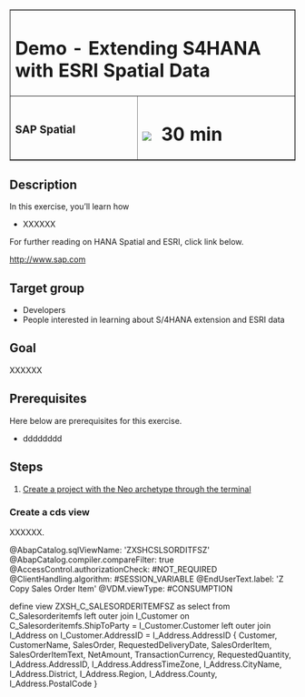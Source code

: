 <table width=100% border=>
<tr><td colspan=2><h1>Demo - Extending S4HANA with ESRI Spatial Data</h1></td></tr>
<tr><td><h3>SAP Spatial</h3></td><td><h1><img src="images/clock.png"> &nbsp;30 min</h1></td></tr>
</table>


## Description
In this exercise, you’ll learn how 

* XXXXXX

For further reading on HANA Spatial and ESRI, click link below.

<http://www.sap.com>

## Target group

* Developers
* People interested in learning about S/4HANA extension and ESRI data  


## Goal

XXXXXX


## Prerequisites
  
Here below are prerequisites for this exercise.

* dddddddd


## Steps

1. [Create a project with the Neo archetype through the terminal](#cdsview1)


### <a name="cdsview1"></a> Create a cds view
XXXXXX.

	
	
@AbapCatalog.sqlViewName: 'ZXSHCSLSORDITFSZ'
@AbapCatalog.compiler.compareFilter: true
@AccessControl.authorizationCheck: #NOT_REQUIRED
@ClientHandling.algorithm: #SESSION_VARIABLE
@EndUserText.label: 'Z Copy Sales Order Item'
@VDM.viewType: #CONSUMPTION

define view ZXSH_C_SALESORDERITEMFSZ as select from C_Salesorderitemfs 
left outer join I_Customer
    on C_Salesorderitemfs.ShipToParty = I_Customer.Customer
left outer join I_Address
    on I_Customer.AddressID = I_Address.AddressID
{
    Customer,
    CustomerName,
    SalesOrder,
    RequestedDeliveryDate,
    SalesOrderItem,
    SalesOrderItemText,
    NetAmount, 
    TransactionCurrency,
    RequestedQuantity,
    I_Address.AddressID,
    I_Address.AddressTimeZone, 
    I_Address.CityName,
    I_Address.District,
    I_Address.Region,
    I_Address.County,
    I_Address.PostalCode
}
	
	

